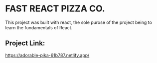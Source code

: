 # FAST REACT PIZZA CO.

This project was built with react, the sole purose of the project being to learn the fundamentals of React.

## Project Link:

https://adorable-pika-61b787.netlify.app/
